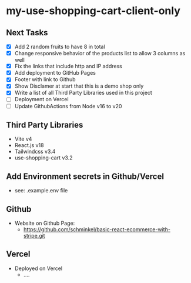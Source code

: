 # my-use-shopping-cart-client-only

## Next Tasks

- [X] Add 2 random fruits to have 8 in total
- [X] Change responsive behavior of the products list to allow 3 columns as well
- [X] Fix the links that include http and IP address
- [X] Add deployment to GitHub Pages
- [X] Footer with link to Github
- [X] Show Disclamer at start that this is a demo shop only
- [X] Write a list of all Third Party Libraries used in this project
- [ ] Deployment on Vercel
- [ ] Update GithubActions from Node v16 to v20 

## Third Party Libraries

- Vite v4
- React.js v18
- Tailwindcss v3.4
- use-shopping-cart v3.2

## Add Environment secrets in Github/Vercel

- see: .example.env file

## Github

- Website on Github Page:
  - https://github.com/schminkel/basic-react-ecommerce-with-stripe.git
  

## Vercel

- Deployed on Vercel
  - ....
